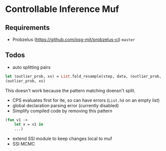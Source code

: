 # Controllable Inference Muf 

## Requirements
- Probzelus (https://github.com/psg-mit/probzelus-ci) `master`

## Todos
- auto splitting pairs
```ml
let (outlier_prob, xs) = List.fold_resample(step, data, (outlier_prob, x)) in
(outlier_prob, xs)
```
This doesn't work because the pattern matching doensn't split.
- CPS evaluates first for ite, so can have errors (`List.hd` on an empty list)
- global declaration parsing error (currently disabled)
- Simplify compiled code by removing this pattern
```ml
(fun v1 ->
    let x = v1 in
    ...)
```
- extend SSI module to keep changes local to muf
- SSI MCMC
